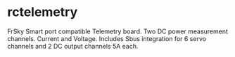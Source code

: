 # rctelemetry
FrSky Smart port compatible Telemetry board.
Two DC power measurement channels. Current and Voltage.
Includes Sbus integration for 6 servo channels and 2 DC output channels 5A each. 
